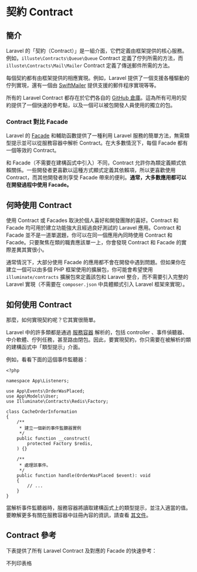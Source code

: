 # 契約 Contract

## 簡介

Laravel 的「契約（Contract）」是一組介面，它們定義由框架提供的核心服務。例如，`illuste\Contracts\Queue\Queue` Contract 定義了佇列所需的方法，而 `illuste\Contracts\Mail\Mailer` Contract 定義了傳送郵件所需的方法。

每個契約都有由框架提供的相應實現。例如，Laravel 提供了一個支援各種驅動的佇列實現，還有一個由 [SwiftMailer](https://symfony.com/doc/6.0/mailer.html) 提供支援的郵件程序實現等等。

所有的 Laravel Contract 都存在於它們各自的 [GitHub 倉庫](https://github.com/illuminate/contracts)。這為所有可用的契約提供了一個快速的參考點，以及一個可以被包開發人員使用的獨立的包。

### Contract 對比 Facade

Laravel 的 [Facade](/docs/laravel/10.x/facades) 和輔助函數提供了一種利用 Laravel 服務的簡單方法，無需類型提示並可以從服務容器中解析 Contract。在大多數情況下，每個 Facade 都有一個等效的 Contract。

和 Facade（不需要在建構函式中引入）不同，Contract 允許你為類定義顯式依賴關係。一些開發者更喜歡以這種方式顯式定義其依賴項，所以更喜歡使用 Contract，而其他開發者則享受 Facade 帶來的便利。**通常，大多數應用都可以在開發過程中使用 Facade。**


## 何時使用 Contract

使用 Contract 或 Facades 取決於個人喜好和開發團隊的喜好。Contract 和 Facade 均可用於建立功能強大且經過良好測試的 Laravel 應用。Contract 和 Facade 並不是一道單選題，你可以在同一個應用內同時使用 Contract 和 Facade。只要聚焦在類的職責應該單一上，你會發現 Contract 和 Facade 的實際差異其實很小。

通常情況下，大部分使用 Facade 的應用都不會在開發中遇到問題。但如果你在建立一個可以由多個 PHP 框架使用的擴展包，你可能會希望使用 `illuminate/contracts` 擴展包來定義該包和 Laravel 整合，而不需要引入完整的 Laravel 實現（不需要在 `composer.json` 中具體顯式引入 Laravel 框架來實現）。

## 如何使用 Contract

那麼，如何實現契約呢？它其實很簡單。

Laravel 中的許多類都是通過 [服務容器](https://learnku.com/docs/Laravel/10.x/container) 解析的，包括 controller 、事件偵聽器、中介軟體、佇列任務，甚至路由閉包。因此，要實現契約，你只需要在被解析的類的建構函式中「類型提示」介面。

例如，看看下面的這個事件監聽器：

    <?php

    namespace App\Listeners;

    use App\Events\OrderWasPlaced;
    use App\Models\User;
    use Illuminate\Contracts\Redis\Factory;

    class CacheOrderInformation
    {
        /**
         * 建立一個新的事件監聽器實例
         */
        public function __construct(
            protected Factory $redis,
        ) {}

        /**
         * 處理該事件。
         */
        public function handle(OrderWasPlaced $event): void
        {
            // ...
        }
    }



當解析事件監聽器時，服務容器將讀取建構函式上的類型提示，並注入適當的值。 要瞭解更多有關在服務容器中註冊內容的資訊，請查看 [其文件](/docs/laravel/10.x/container)。

## Contract 參考

下表提供了所有 Laravel Contract 及對應的 Facade 的快速參考：

不列印表格
